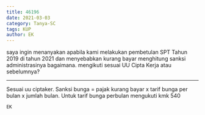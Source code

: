 ```yaml
---
title: 46196
date: 2021-03-03
category: Tanya-SC
tags: KUP
author: EK
---
```


saya ingin menanyakan apabila kami melakukan pembetulan SPT Tahun 2019 di tahun 2021 dan menyebabkan kurang bayar menghitung sanksi administrasinya bagaimana. mengikuti sesuai UU Cipta Kerja atau sebelumnya?

---

Sesuai uu ciptaker. Sanksi bunga = pajak kurang bayar x tarif bunga per bulan x jumlah bulan. Untuk tarif bunga perbulan mengukuti kmk 540

`EK`
